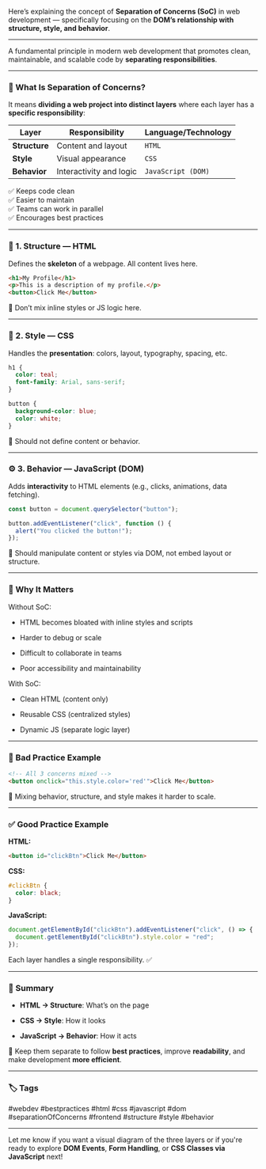 Here’s explaining the concept of **Separation of Concerns (SoC)** in web development — specifically focusing on the **DOM’s relationship with structure, style, and behavior**.

---
A fundamental principle in modern web development that promotes clean, maintainable, and scalable code by **separating responsibilities**.

---

### 🧠 What Is Separation of Concerns?

It means **dividing a web project into distinct layers** where each layer has a **specific responsibility**:

|Layer|Responsibility|Language/Technology|
|---|---|---|
|**Structure**|Content and layout|`HTML`|
|**Style**|Visual appearance|`CSS`|
|**Behavior**|Interactivity and logic|`JavaScript (DOM)`|

✅ Keeps code clean  
✅ Easier to maintain  
✅ Teams can work in parallel  
✅ Encourages best practices

---

### 🧱 1. Structure — HTML

Defines the **skeleton** of a webpage. All content lives here.

```html
<h1>My Profile</h1>
<p>This is a description of my profile.</p>
<button>Click Me</button>
```

📌 Don’t mix inline styles or JS logic here.

---

### 🎨 2. Style — CSS

Handles the **presentation**: colors, layout, typography, spacing, etc.

```css
h1 {
  color: teal;
  font-family: Arial, sans-serif;
}

button {
  background-color: blue;
  color: white;
}
```

📌 Should not define content or behavior.

---

### ⚙️ 3. Behavior — JavaScript (DOM)

Adds **interactivity** to HTML elements (e.g., clicks, animations, data fetching).

```js
const button = document.querySelector("button");

button.addEventListener("click", function () {
  alert("You clicked the button!");
});
```

📌 Should manipulate content or styles via DOM, not embed layout or structure.

---

### 📌 Why It Matters

Without SoC:

- HTML becomes bloated with inline styles and scripts
    
- Harder to debug or scale
    
- Difficult to collaborate in teams
    
- Poor accessibility and maintainability
    

With SoC:

- Clean HTML (content only)
    
- Reusable CSS (centralized styles)
    
- Dynamic JS (separate logic layer)
    

---

### 🚫 Bad Practice Example

```html
<!-- All 3 concerns mixed -->
<button onclick="this.style.color='red'">Click Me</button>
```

🚫 Mixing behavior, structure, and style makes it harder to scale.

---

### ✅ Good Practice Example

**HTML:**

```html
<button id="clickBtn">Click Me</button>
```

**CSS:**

```css
#clickBtn {
  color: black;
}
```

**JavaScript:**

```js
document.getElementById("clickBtn").addEventListener("click", () => {
  document.getElementById("clickBtn").style.color = "red";
});
```

Each layer handles a single responsibility. ✅

---

### 🏁 Summary

- **HTML → Structure**: What’s on the page
    
- **CSS → Style**: How it looks
    
- **JavaScript → Behavior**: How it acts
    

🧩 Keep them separate to follow **best practices**, improve **readability**, and make development **more efficient**.

---

### 🏷️ Tags

#webdev #bestpractices #html #css #javascript #dom #separationOfConcerns #frontend #structure #style #behavior

---

Let me know if you want a visual diagram of the three layers or if you're ready to explore **DOM Events**, **Form Handling**, or **CSS Classes via JavaScript** next!